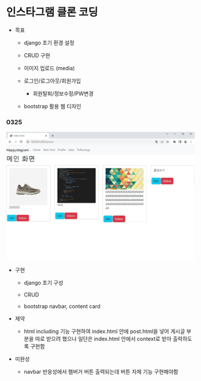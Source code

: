 # 인스타그램 클론 코딩

- 목표
  
  - django 초기 환경 설정
  
  - CRUD 구현
  
  - 이미지 업로드 (media)
  
  - 로그인/로그아웃/회원가입
    
    - 회원탈퇴/정보수정/PW변경
  
  - bootstrap 활용 웹 디자인

### 0325

![0326django_instagram_pjt.JPG](README_assets/43696dcb3cc3e03d2fe7cbd04038e39c904a3084.JPG)

- 구현
  
  - django 초기 구성
  
  - CRUD
  
  - bootstrap navbar, content card

- 제약
  
  - html including 기능 구현하여 index.html 안에 post.html을 넣어 게시글 부분을 따로 받으려 했으나 일단은 index.html 안에서 context로 받아 출력하도록 구현함

- 미완성
  
  - navbar 반응성에서 햄버거 버튼 출력되는데 버튼 자체 기능 구현해야함
